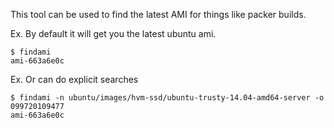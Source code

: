 This tool can be used to find the latest AMI for things like packer builds.

Ex. By default it will get you the latest ubuntu ami.
```
$ findami
ami-663a6e0c
```

Ex. Or can do explicit searches
```
$ findami -n ubuntu/images/hvm-ssd/ubuntu-trusty-14.04-amd64-server -o 099720109477
ami-663a6e0c
```
